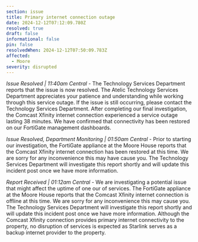 ```yaml
---
section: issue
title: Primary internet connection outage
date: 2024-12-12T07:12:09.780Z
resolved: true
draft: false
informational: false
pin: false
resolvedWhen: 2024-12-12T07:50:09.783Z
affected:
  - Moore
severity: disrupted
---
```

*Issue Resolved | 11:40am Central* - The Technology Services Department reports that the issue is now resolved. The Atelic Technology Services Department appreciates your patience and understanding while working through this service outage. If the issue is still occurring, please contact the Technology Services Department. After completing our final investigation, the Comcast Xfinity internet connection experienced a service outage lasting 38 minutes. We have confirmed that connectivity has been restored on our FortiGate management dashboards.

*Issue Resolved, Department Monitoring | 01:50am Central* - Prior to starting our investigation, the FortiGate appliance at the Moore House reports that the Comcast Xfinity internet connection has been restored at this time. We are sorry for any inconvenience this may have cause you. The Technology Services Department will investigate this report shortly and will update this incident post once we have more information.

*Report Received | 01:12am Central* - We are investigating a potential issue that might affect the uptime of one our of services. The FortiGate appliance at the Moore House reports that the Comcast Xfinity internet connection is offline at this time. We are sorry for any inconvenience this may cause you. The Technology Services Department will investigate this report shortly and will update this incident post once we have more information. Although the Comcast Xfinity connection provides primary internet connectivity to the property, no disruption of services is expected as Starlink serves as a backup internet provider to the property.